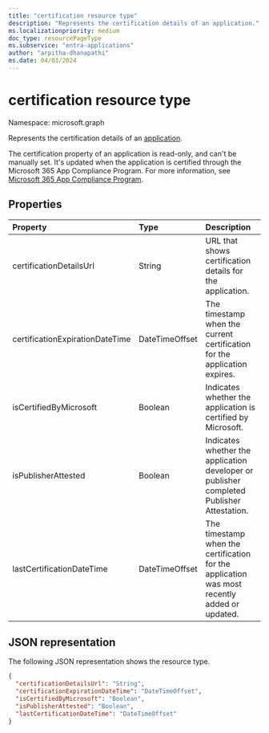 ```yaml
---
title: "certification resource type"
description: "Represents the certification details of an application."
ms.localizationpriority: medium
doc_type: resourcePageType
ms.subservice: "entra-applications"
author: "arpitha-dhanapathi"
ms.date: 04/03/2024
---
```


# certification resource type
Namespace: microsoft.graph

Represents the certification details of an [application](application.md). 

The certification property of an application is read-only, and can't be manually set. It's updated when the application is certified through the Microsoft 365 App Compliance Program. For more information, see [Microsoft 365 App Compliance Program](/microsoft-365-app-certification/overview).

## Properties
|Property|Type|Description|
|:---------------|:--------|:----------|
|certificationDetailsUrl|String|URL that shows certification details for the application.|
|certificationExpirationDateTime|DateTimeOffset|The timestamp when the current certification for the application expires.|
|isCertifiedByMicrosoft|Boolean|Indicates whether the application is certified by Microsoft.|
|isPublisherAttested|Boolean|Indicates whether the application developer or publisher completed Publisher Attestation.|
|lastCertificationDateTime|DateTimeOffset|The timestamp when the certification for the application was most recently added or updated.|

## JSON representation
The following JSON representation shows the resource type.

<!-- {
  "blockType": "resource",
  "@odata.type": "microsoft.graph.certification"
}-->

```json
{
  "certificationDetailsUrl": "String",
  "certificationExpirationDateTime": "DateTimeOffset",
  "isCertifiedByMicrosoft": "Boolean",
  "isPublisherAttested": "Boolean",
  "lastCertificationDateTime": "DateTimeOffset"
}
```
